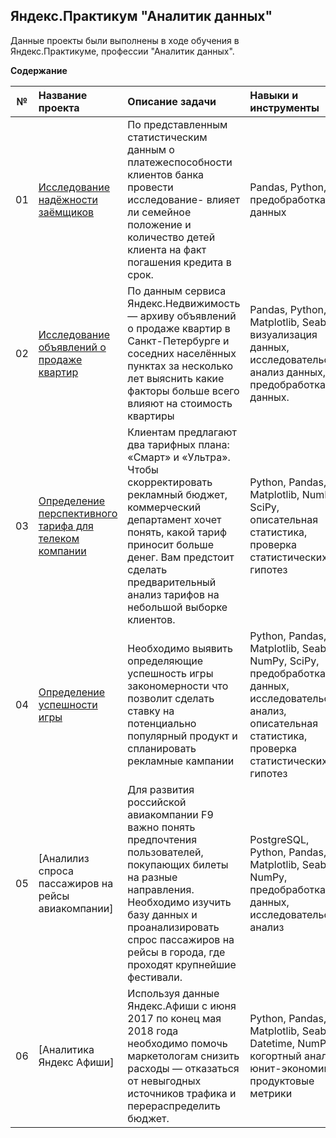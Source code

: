 ## Яндекс.Практикум "Аналитик данных" 

Данные проекты были выполнены в ходе обучения в Яндекс.Практикуме, профессии "Аналитик данных".

**Содержание**

|№| Название проекта              | Описание задачи           | Навыки и инструменты                   |
|:--:| :-------------------------- | :----------------------------------- |:---------------------------|
| 01 | [Исследование надёжности заёмщиков](https://github.com/RodionTS/Yandex_Praktikum/tree/main/1.%20Исследование%20надёжности%20заёмщиков/)| По представленным статистическим данным о платежеспособности клиентов банка провести исследование- влияет ли семейное положение и количество детей клиента на факт погашения кредита в срок. | Pandas, Python, предобработка данных |
| 02 | [Исследование объявлений о продаже квартир](https://github.com/RodionTS/Yandex_Praktikum/tree/main/2.%20Исследование%20объявлений%20о%20продаже%20квартир/)| По данным сервиса Яндекс.Недвижимость — архиву объявлений о продаже квартир в Санкт-Петербурге и соседних населённых пунктах за несколько лет выяснить какие факторы больше всего влияют на стоимость квартиры | Pandas, Python, Matplotlib, Seaborn, визуализация данных, исследовательский анализ данных, предобработка данных. |
| 03 | [Определение перспективного тарифа для телеком компании](https://github.com/RodionTS/Yandex_Praktikum/tree/main/3.%20Анализ%20тарифных%20планов%20компании%20Мегалайн/)| Клиентам предлагают два тарифных плана: «Смарт» и «Ультра». Чтобы скорректировать рекламный бюджет, коммерческий департамент хочет понять, какой тариф приносит больше денег. Вам предстоит сделать предварительный анализ тарифов на небольшой выборке клиентов. | Python, Pandas, Matplotlib, NumPy, SciPy, описательная статистика, проверка статистических гипотез |
| 04 | [Определение успешности игры](https://github.com/RodionTS/Yandex_Praktikum/tree/main/4.%20Успешность%20игры/)| Необходимо выявить определяющие успешность игры закономерности что позволит сделать ставку на потенциально популярный продукт и спланировать рекламные кампании | Python, Pandas, Matplotlib, Seaborn, NumPy, SciPy, предобработка данных, исследовательский анализ, описательная статистика, проверка статистических гипотез |
| 05 |  [Аналилиз спроса пассажиров на рейсы авиакомпании] | Для развития российской авиакомпании F9 важно понять предпочтения пользователей, покупающих билеты на разные направления. Необходимо изучить базу данных и проанализировать спрос пассажиров на рейсы в города, где проходят крупнейшие фестивали. | PostgreSQL, Python, Pandas, Matplotlib, Seaborn, NumPy, предобработка данных, исследовательский анализ |
| 06 |  [Аналитика Яндекс Афиши]| Используя данные Яндекс.Афиши с июня 2017 по конец мая 2018 года необходимо помочь маркетологам снизить расходы — отказаться от невыгодных источников трафика и перераспределить бюджет. | Python, Pandas, Matplotlib, Seaborn, Datetime, NumPy, когортный анализ, юнит-экономика, продуктовые метрики | 
